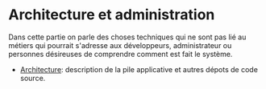 # Architecture et administration

Dans cette partie on parle des choses techniques qui ne sont pas lié au métiers
qui pourrait s'adresse aux développeurs, administrateur ou personnes désireuses
de comprendre comment est fait le système.

- [Architecture](./architecture): description de la pile applicative et autres
dépots de code source.